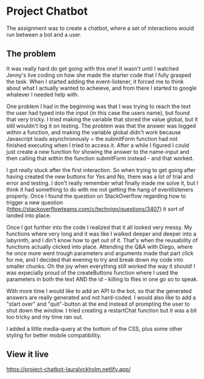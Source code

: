 # Project Chatbot

The assignment was to create a chatbot, where a set of interactions would run between a bot and a user. 

## The problem

It was really hard do get going with this one! It wasn't until I watched Jenny's live coding on how she made the starter code that I fully grasped the task. When I started adding the event-listener, it forced me to think about what I actually wanted to acheieve, and from there I started to google whatever I needed help with.

One problem I had in the beginning was that I was trying to reach the text the user had typed into the input (in this case the users name), but found that very tricky. I tried making the variable that stored the value global, but it still wouldn't log it on testing. The problem was that the answer was logged within a function, and making the variable global didn't work because Javascript loads asynchronously = the submitForm function had not finished executing when I tried to access it. After a while I figured I could just create a new function for showing the answer to the name-input and then calling that within the function submitForm instead - and that worked. 

I got really stuck after the first interaction. So when trying to get going after having created the new buttons for Yes and No, there was a lot of trial and error and testing. I don't really remember what finally made me solve it, but I think it had something to do with me not getting the hang of eventlisteners properly. Once I found the question on StackOverflow regarding how to trigger a new question (https://stackoverflowteams.com/c/technigo/questions/3407) it sort of landed into place.

Once I got further into the code I realized that it all looked very messy. My functions where very long and it was like I walked deeper and deeper into a labyrinth, and I din't know how to get out of it. That's when the reusability of functions actually clicked into place. Attending the Q&A with Diego, where he once more went trough parameters and arguments made that part click for me, and I decided that evening to try and break down my code into smaller chunks. Oh the joy when everything still worked the way it should! I was expecially proud of the createButtons function where I used the parameters in both the text AND the id - killing to flies in one go so to speak. 

With more time I would like to add an API to the bot, so that the generated answers are really generated and not hard-coded. I would also like to add a "start over" and "quit"-button at the end instead of prompting the user to shut down the window. I tried creating a restartChat function but it was a bit too tricky and my time ran out.

I added a little media-query at the bottom of the CSS, plus some other styling for better mobile compatibility.

## View it live

https://project-chatbot-lauralyckholm.netlify.app/
